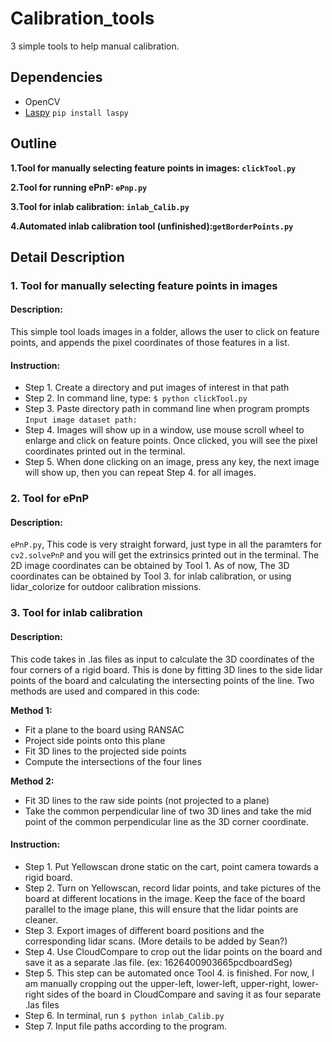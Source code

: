 # Calibration_tools

3 simple tools to help manual calibration.

## Dependencies
* OpenCV
* [Laspy](https://pypi.org/project/laspy/)  `pip install laspy`

## Outline
**1.Tool for manually selecting feature points in images: `clickTool.py`** 

**2.Tool for running ePnP: `ePnp.py`** 

**3.Tool for inlab calibration: `inlab_Calib.py`** 

**4.Automated inlab calibration tool (unfinished):`getBorderPoints.py`**

## Detail Description
### 1. Tool for manually selecting feature points in images
#### Description:
This simple tool loads images in a folder, allows the user to click on feature points, and appends the pixel coordinates of those features in a list.
#### Instruction:
* Step 1. Create a directory and put images of interest in that path
* Step 2. In command line, type: `$ python clickTool.py`
* Step 3. Paste directory path in command line when program prompts `Input image dataset path: `
* Step 4. Images will show up in a window, use mouse scroll wheel to enlarge and click on feature points. Once clicked, you will see the pixel coordinates printed out in the terminal.
* Step 5. When done clicking on an image, press any key, the next image will show up, then you can repeat Step 4. for all images.

### 2. Tool for ePnP
#### Description:
`ePnP.py`, This code is very straight forward, just type in all the paramters for `cv2.solvePnP` and you will get the extrinsics printed out in the terminal.
The 2D image coordinates can be obtained by Tool 1.
As of now, The 3D coordinates can be obtained by Tool 3. for inlab calibration, or using lidar_colorize for outdoor calibration missions.

### 3. Tool for inlab calibration
#### Description:
This code takes in .las files as input to calculate the 3D coordinates of the four corners of a rigid board. This is done by fitting 3D lines to the side lidar points of the board and calculating the intersecting points of the line.
Two methods are used and compared in this code:

**Method 1:**
* Fit a plane to the board using RANSAC
* Project side points onto this plane
* Fit 3D lines to the projected side points
* Compute the intersections of the four lines

**Method 2:**
* Fit 3D lines to the raw side points (not projected to a plane)
* Take the common perpendicular line of two 3D lines and take the mid point of the common perpendicular line as the 3D corner coordinate.
#### Instruction:
* Step 1. Put Yellowscan drone static on the cart, point camera towards a rigid board.
* Step 2. Turn on Yellowscan, record lidar points, and take pictures of the board at different locations in the image. Keep the face of the board parallel to the image plane, this will ensure that the lidar points are cleaner.
* Step 3. Export images of different board positions and the corresponding lidar scans. (More details to be added by Sean?)
* Step 4. Use CloudCompare to crop out the lidar points on the board and save it as a separate .las file. (ex: 1626400903665pcdboardSeg)
* Step 5. This step can be automated once Tool 4. is finished. For now, I am manually cropping out the upper-left, lower-left, upper-right, lower-right sides of the board in CloudCompare and saving it as four separate .las files
* Step 6. In terminal, run `$ python inlab_Calib.py`
* Step 7. Input file paths according to the program.
